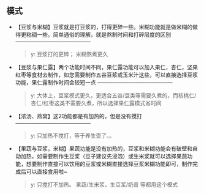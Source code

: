 

## 模式



* 【豆浆与米糊】豆浆就是打豆浆的，打得更碎一些。米糊功能就是做米糊的做得更粘稠一些。简单通俗的理解，就是熬制时间和打碎层度的区别
  ——————————————

  > y: 豆浆打的更碎； 米糊熬煮更久

* 【豆浆与果仁露】两个功能时间不同，果仁露功能可以加入果仁，杏仁，坚果红枣等食材去制作，如您需要制作五谷豆浆或玉米汁这些，可以直接选择豆浆功能，果仁露制作时间会较短一点
  ——————————————

  > y: 大体上，豆浆模式更久，更适合五谷/豆类等需要久煮的，而核桃仁/杏仁/红枣这类不需要久煮，所以选择果仁露模式省时间

* 【浓汤、燕窝】这2功能都是有加热的，但是没有搅打
  ——————————————

  > y: 只加热不搅打，等于养生壶了。。

* 【果蔬与豆浆，米糊】果蔬功能是没有加热的，豆浆和米糊功能会有破壁和自动加热，如需要制作生豆浆（豆子建议先浸泡）或生米浆就可以选择果蔬功能，想要制作直接可以饮用的豆浆或米糊直接选择豆浆米糊功能即可，制作完成后可以直接食用啦~

  > y: 只搅打不加热。 果蔬/生米浆，生豆浆/奶昔 等都用这个模式